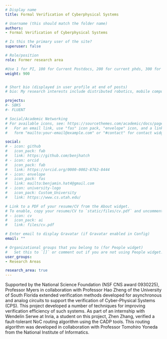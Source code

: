 ```yaml
---
# Display name
title: Formal Verification of Cyberphysical Systems

# Username (this should match the folder name)
authors:
- Formal Verification of Cyberphysical Systems

# Is this the primary user of the site?
superuser: false

# Role/position
role: Former research area

#Use 1 for PI, 100 for Current Postdocs, 200 for current phds, 300 for current masters, 400 for current undergrads, 800 for alum postdocs, 810 for alum phds, 820 for alum masters, and 830 for alum undergrads
weight: 900


# Short bio (displayed in user profile at end of posts)
# bio: My research interests include distributed robotics, mobile computing and programmable matter.

projects:
#- SBKS
#- FLUENT

# Social/Academic Networking
# For available icons, see: https://sourcethemes.com/academic/docs/page-builder/#icons
#   For an email link, use "fas" icon pack, "envelope" icon, and a link in the
#   form "mailto:your-email@example.com" or "#contact" for contact widget.

social:
# - icon: github
#   icon_pack: fab
#   link: https://github.com/benjhatch
# - icon: orcid
#   icon_pack: fab
#   link: https://orcid.org/0000-0002-8762-8444
# - icon: envelope
#   icon_pack: fas
#   link: mailto:benjamin.hat4@gmail.com
# - icon: university-logo
#   icon_pack: Custom_University
#   link: https://www.cs.utah.edu/

# Link to a PDF of your resume/CV from the About widget.
# To enable, copy your resume/CV to `static/files/cv.pdf` and uncomment the lines below.
# - icon: cv
#   icon_pack: ai
#   link: files/cv.pdf

# Enter email to display Gravatar (if Gravatar enabled in Config)
email: ""

# Organizational groups that you belong to (for People widget)
#   Set this to `[]` or comment out if you are not using People widget.
user_groups:
- Research Areas

research_area: true
---
```

Supported by the National Science Foundation (NSF CNS award 0930225), Professor Myers in collaboration with Professor Hao Zheng of the University of South Florida extended verification methods developed for asynchronous and analog circuits to support the verification of Cyber-Physical Systems (CPS). This project developed a number of techniques for improving verification efficiency of such systems. As part of an internship with Wendelin Serwe at Inria, a student on this project, Zhen Zhang, verified a fault-tolerant NoC routing algorithm using the CADP tools. This routing algorithm was developed in collaboration with Professor Tomohiro Yoneda from the National Institute of Informatics.

